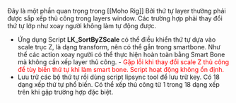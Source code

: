 Đây là một phần quan trọng trong [[Moho Rig]]
Bởi thứ tự layer thường phải được sắp xếp thủ công trong layers window. Các trường hợp phải thay đổi thứ tự lớp như xoay người không làm tự động được.
* Ứng dụng Script **LK_SortByZScale** có thể điều khiển thứ tự dựa vào scale trục Z, là dạng transform, nên có thể gắn trong smartbone. Như thế các action xoay người có thể thực hiện hoàn toàn bằng Smart Bone mà không cần xếp layer thủ công. - <span style="color:rgb(255, 0, 0)">Gặp lỗi khi thay đổi scale Z thủ công để tùy biến thứ tự khi làm smart bone. Script hoạt động không ổn định.</span>
* Lưu trữ các bộ thứ tự rồi dùng script lipsync tool để lưu trữ key. Có 18 dạng xếp thứ tự phổ biến. Có thể xếp thủ công từ 1 trong 18 dạng xếp trên khi gặp trường hợp đặc biệt.


